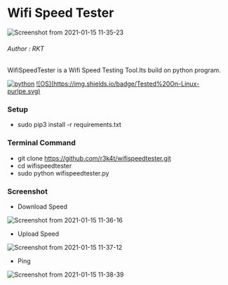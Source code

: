 

# Wifi Speed Tester

![Screenshot from 2021-01-15 11-35-23](https://user-images.githubusercontent.com/69615463/104687051-a1cff180-5728-11eb-89b8-41fad183332d.png)


<h6>Author : RKT</h6>

WifiSpeedTester is a Wifi Speed Testing Tool.Its build on python program.

[![python](https://img.shields.io/badge/python-3.9-purple.svg)](https://www.python.org/downloads/release/python-390/)
[![OS](https://img.shields.io/badge/Tested%20On-Linux- purlpe.svg)](https://en.wikipedia.org/wiki/Linux)

### Setup ###

+ sudo pip3 install -r requirements.txt

### Terminal Command ###

+ git clone https://github.com/r3k4t/wifispeedtester.git
+ cd wifispeedtester
+ sudo python wifispeedtester.py

### Screenshot ###

+ Download Speed

![Screenshot from 2021-01-15 11-36-16](https://user-images.githubusercontent.com/69615463/104687109-be6c2980-5728-11eb-9451-37826ea5bdf0.png)


+ Upload Speed

![Screenshot from 2021-01-15 11-37-12](https://user-images.githubusercontent.com/69615463/104687212-f8d5c680-5728-11eb-8b65-0191287c0044.png)


+ Ping


![Screenshot from 2021-01-15 11-38-39](https://user-images.githubusercontent.com/69615463/104687247-0db25a00-5729-11eb-9220-e8657986e21b.png)


